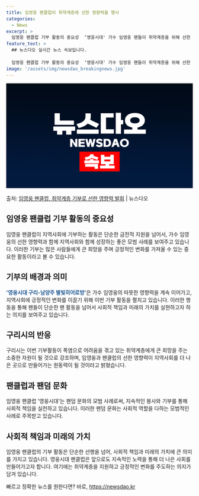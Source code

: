 ```yaml
---
title: 임영웅 팬클럽이 취약계층에 선한 영향력을 행사
categories:
  - News
excerpt: >
  임영웅 팬클럽 기부 활동의 중요성  ‘영웅시대' 가수 임영웅 팬들이 취약계층을 위해 선한 영향력을 펼치며 아…
feature_text: >
  ## 뉴스다오 실시간 뉴스 속보입니다.

  임영웅 팬클럽 기부 활동의 중요성  ‘영웅시대' 가수 임영웅 팬들이 취약계층을 위해 선한 영향력을 펼치며 아…
image: '/assets/img/newsdao_breakingnews.jpg'
---
```


![뉴스다오 속보](/assets/img/newsdao_breakingnews.jpg)

<p>출처: <a href="https://newsdao.kr/4399" rel="dofollow">임영웅 팬클럽, 취약계층 기부로 선한 영향력 발휘</a> | 뉴스다오</p>

<h2 data-ke-size="size26">임영웅 팬클럽 기부 활동의 중요성</h2>
임영웅 팬클럽이 지역사회에 기부하는 활동은 단순한 금전적 지원을 넘어서, 가수 임영웅의 선한 영향력과 함께 지역사회와 함께 성장하는 좋은 모범 사례를 보여주고 있습니다. 이러한 기부는 많은 사람들에게 큰 희망을 주며 긍정적인 변화를 가져올 수 있는 중요한 활동이라고 볼 수 있습니다.

<h2 data-ke-size="size26">기부의 배경과 의미</h2>
<b><span style="color: #1a5490;">'영웅시대 구리-남양주 별빛히어로방'</span></b>은 가수 임영웅의 따뜻한 영향력을 계속 이어가고, 지역사회에 긍정적인 변화를 이끌기 위해 이번 기부 활동을 펼치고 있습니다. 이러한 행동을 통해 팬들이 단순한 팬 활동을 넘어서 사회적 책임과 미래의 가치를 실현하고자 하는 의지를 보여주고 있습니다.

<h2 data-ke-size="size26">구리시의 반응</h2>
구리시는 이번 기부활동이 폭염으로 어려움을 겪고 있는 취약계층에게 큰 희망을 주는 소중한 자원이 될 것으로 강조하며, 임영웅과 팬클럽의 선한 영향력이 지역사회를 더 나은 곳으로 만들어가는 원동력이 될 것이라고 밝혔습니다.

<h2 data-ke-size="size26">팬클럽과 팬덤 문화</h2>
임영웅 팬클럽 '영웅시대'는 팬덤 문화의 모범 사례로써, 지속적인 봉사와 기부를 통해 사회적 책임을 실천하고 있습니다. 이러한 팬덤 문화는 사회적 역할을 다하는 모범적인 사례로 주목받고 있습니다.

<h2 data-ke-size="size26">사회적 책임과 미래의 가치</h2>
임영웅 팬클럽의 기부 활동은 단순한 선행을 넘어, 사회적 책임과 미래의 가치에 큰 의미를 가지고 있습니다. 영웅시대 팬클럽은 앞으로도 지속적인 노력을 통해 더 나은 사회를 만들어가고자 합니다. 여기에는 취약계층을 지원하고 긍정적인 변화를 주도하는 의지가 담겨 있습니다. 

빠르고 정확한 뉴스를 원한다면? 바로, <a href="https://newsdao.kr" rel="dofollow">https://newsdao.kr</a>


    
